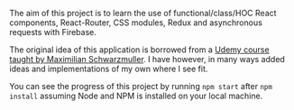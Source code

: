 The aim of this project is to learn the use of functional/class/HOC React components, React-Router, CSS modules, Redux and asynchronous requests with Firebase.

The original idea of this application is borrowed from a [Udemy course taught by Maximilian Schwarzmuller](https://www.udemy.com/react-the-complete-guide-incl-redux/). I have however, in many ways added ideas and implementations of my own where I see fit.

You can see the progress of this project by running ```npm start``` after ```npm install``` assuming Node and NPM is installed on your local machine.
